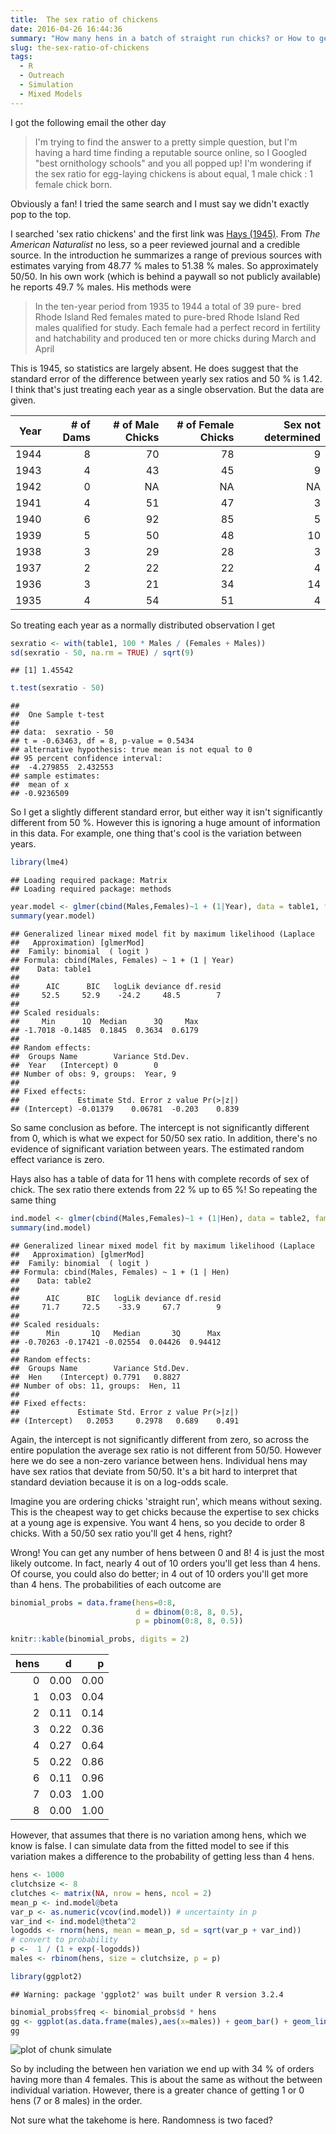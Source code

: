 ```yaml
---
title:  The sex ratio of chickens
date: 2016-04-26 16:44:36
summary: "How many hens in a batch of straight run chicks? or How to get carried away answering an email from the public!"
slug: the-sex-ratio-of-chickens
tags:
  - R
  - Outreach
  - Simulation
  - Mixed Models
---
```


I got the following email the other day

> I'm trying to find the answer to a pretty simple question, but I'm having a hard time finding a reputable source online, so I Googled "best ornithology schools" and you all popped up! I'm wondering if the sex ratio for egg-laying chickens is about equal, 1 male chick : 1 female chick born.

Obviously a fan! I tried the same search and I must say we didn't exactly pop to the top.

I searched 'sex ratio chickens' and the first link 
was [Hays (1945)][hays1945]. From *The American Naturalist* no less, so a peer reviewed journal and a credible source. In the introduction he summarizes a range of previous sources with estimates varying from 48.77 \% males to 51.38 \% males. So approximately 50/50. In his own work (which is behind a paywall so not publicly available) he reports 49.7 \% males. His methods were

> In the ten-year period from 1935 to 1944 a total of 39 pure-
> bred Rhode Island Red females mated to pure-bred Rhode Island
> Red males qualified for study. Each female had a perfect record
> in fertility and hatchability and produced ten or more chicks
> during March and April

This is 1945, so statistics are largely absent. He does suggest that the standard error of the difference between yearly sex ratios and 50 \% is 1.42. I think that's just treating each year as a single observation. But the data are given. 


| Year| # of Dams| # of Male Chicks| # of Female Chicks| Sex not determined|
|----:|---------:|----------------:|------------------:|------------------:|
| 1944|         8|               70|                 78|                  9|
| 1943|         4|               43|                 45|                  9|
| 1942|         0|               NA|                 NA|                 NA|
| 1941|         4|               51|                 47|                  3|
| 1940|         6|               92|                 85|                  5|
| 1939|         5|               50|                 48|                 10|
| 1938|         3|               29|                 28|                  3|
| 1937|         2|               22|                 22|                  4|
| 1936|         3|               21|                 34|                 14|
| 1935|         4|               54|                 51|                  4|

So treating each year as a normally distributed observation I get


```r
sexratio <- with(table1, 100 * Males / (Females + Males))
sd(sexratio - 50, na.rm = TRUE) / sqrt(9)
```



```
## [1] 1.45542
```



```r
t.test(sexratio - 50)
```



```
## 
## 	One Sample t-test
## 
## data:  sexratio - 50
## t = -0.63463, df = 8, p-value = 0.5434
## alternative hypothesis: true mean is not equal to 0
## 95 percent confidence interval:
##  -4.279855  2.432553
## sample estimates:
##  mean of x 
## -0.9236509
```

So I get a slightly different standard error, but either way it isn't significantly different from 50 %. However this is ignoring a huge amount of information in this data.
For example, one thing that's cool is the variation between years.


```r
library(lme4)
```



```
## Loading required package: Matrix
## Loading required package: methods
```



```r
year.model <- glmer(cbind(Males,Females)~1 + (1|Year), data = table1, family=binomial)
summary(year.model)
```



```
## Generalized linear mixed model fit by maximum likelihood (Laplace
##   Approximation) [glmerMod]
##  Family: binomial  ( logit )
## Formula: cbind(Males, Females) ~ 1 + (1 | Year)
##    Data: table1
## 
##      AIC      BIC   logLik deviance df.resid 
##     52.5     52.9    -24.2     48.5        7 
## 
## Scaled residuals: 
##     Min      1Q  Median      3Q     Max 
## -1.7018 -0.1485  0.1845  0.3634  0.6179 
## 
## Random effects:
##  Groups Name        Variance Std.Dev.
##  Year   (Intercept) 0        0       
## Number of obs: 9, groups:  Year, 9
## 
## Fixed effects:
##             Estimate Std. Error z value Pr(>|z|)
## (Intercept) -0.01379    0.06781  -0.203    0.839
```

So same conclusion as before. The intercept is not significantly different from 0, which is what we expect for 50/50 sex ratio. In addition, there's no evidence of significant variation between years. The estimated random effect variance is zero. 

Hays also has a table of data for 11 hens with complete records of sex of chick. The sex ratio there extends from 22 % up to 65 %! So repeating the same thing




```r
ind.model <- glmer(cbind(Males,Females)~1 + (1|Hen), data = table2, family=binomial)
summary(ind.model)
```



```
## Generalized linear mixed model fit by maximum likelihood (Laplace
##   Approximation) [glmerMod]
##  Family: binomial  ( logit )
## Formula: cbind(Males, Females) ~ 1 + (1 | Hen)
##    Data: table2
## 
##      AIC      BIC   logLik deviance df.resid 
##     71.7     72.5    -33.9     67.7        9 
## 
## Scaled residuals: 
##      Min       1Q   Median       3Q      Max 
## -0.70263 -0.17421 -0.02554  0.04426  0.94412 
## 
## Random effects:
##  Groups Name        Variance Std.Dev.
##  Hen    (Intercept) 0.7791   0.8827  
## Number of obs: 11, groups:  Hen, 11
## 
## Fixed effects:
##             Estimate Std. Error z value Pr(>|z|)
## (Intercept)   0.2053     0.2978   0.689    0.491
```

Again, the intercept is not significantly different from zero, so across the entire population the average sex ratio is not different from 50/50. However here we do see a non-zero variance between hens. Individual hens may have sex ratios that deviate from 50/50. It's a bit hard to interpret that standard deviation because it is on a log-odds scale. 

Imagine you are ordering chicks 'straight run', which means without sexing. This is the cheapest way to get chicks because the expertise to sex chicks at a young age is expensive. You want 4 hens, so you decide to order 8 chicks. With a 50/50 sex ratio you'll get 4 hens, right? 

Wrong! You can get any number of hens between 0 and 8! 4 is just the most likely outcome. In fact, nearly 4 out of 10 orders you'll get less than 4 hens. Of course, you could also do better; in 4 out of 10 orders you'll get more than 4 hens. The probabilities of each outcome are


```r
binomial_probs = data.frame(hens=0:8,
                            d = dbinom(0:8, 8, 0.5),
                            p = pbinom(0:8, 8, 0.5))

knitr::kable(binomial_probs, digits = 2)
```



| hens|    d|    p|
|----:|----:|----:|
|    0| 0.00| 0.00|
|    1| 0.03| 0.04|
|    2| 0.11| 0.14|
|    3| 0.22| 0.36|
|    4| 0.27| 0.64|
|    5| 0.22| 0.86|
|    6| 0.11| 0.96|
|    7| 0.03| 1.00|
|    8| 0.00| 1.00|

However, that assumes that there is no variation among hens, which we know is false. I can simulate data from the fitted model to see if this variation makes a difference to the probability of getting less than 4 hens.


```r
hens <- 1000
clutchsize <- 8
clutches <- matrix(NA, nrow = hens, ncol = 2)
mean_p <- ind.model@beta
var_p <- as.numeric(vcov(ind.model)) # uncertainty in p
var_ind <- ind.model@theta^2
logodds <- rnorm(hens, mean = mean_p, sd = sqrt(var_p + var_ind))
# convert to probability
p <-  1 / (1 + exp(-logodds))
males <- rbinom(hens, size = clutchsize, p = p)

library(ggplot2)
```



```
## Warning: package 'ggplot2' was built under R version 3.2.4
```



```r
binomial_probs$freq <- binomial_probs$d * hens
gg <- ggplot(as.data.frame(males),aes(x=males)) + geom_bar() + geom_line(data=binomial_probs, mapping=aes(x=hens, y=freq))
gg
```

![plot of chunk simulate](/figure/the-sex-ratio-of-chickens/simulate-1.png) 

So by including the between hen variation we end up with 34 % of orders having more than 4 females. This is about the same as without the between individual variation. However, there is a greater chance of getting 1 or 0 hens (7 or 8 males) in the order.

Not sure what the takehome is here. Randomness is two faced?

[hays1945]: http://www.jstor.org/stable/2458081 "The primary sex ratio in domestic chickens"
